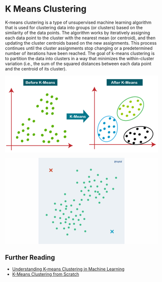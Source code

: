 # K Means Clustering


K-means clustering is a type of unsupervised machine learning algorithm that is used for clustering data into groups (or clusters) based on the similarity of the data points. The algorithm works by iteratively assigning each data point to the cluster with the nearest mean (or centroid), and then updating the cluster centroids based on the new assignments. This process continues until the cluster assignments stop changing or a predetermined number of iterations have been reached. The goal of k-means clustering is to partition the data into clusters in a way that minimizes the within-cluster variation (i.e., the sum of the squared distances between each data point and the centroid of its cluster).


![k means](kmeans.png)

![k means progress](kmeans_progress.gif)



## Further Reading

 - [Understanding K-means Clustering in Machine Learning](https://towardsdatascience.com/understanding-k-means-clustering-in-machine-learning-6a6e67336aa1)
 - [K-Means Clustering from Scratch](https://pub.towardsai.net/k-means-clustering-from-scratch-4e357ac4716f)